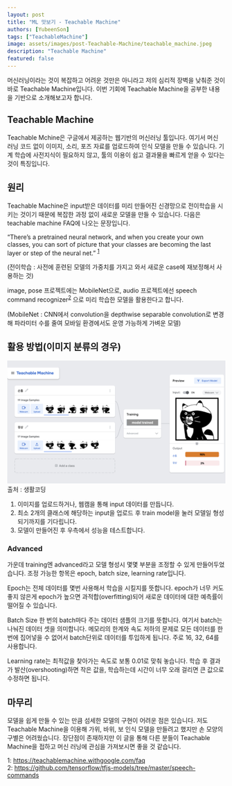 ```yaml
---
layout: post
title: "ML 맛보기 - Teachable Machine"
authors: [YubeenSon]
tags: ["TeachableMachine"]
image: assets/images/post-Teachable-Machine/teachable_machine.jpeg
description: "Teachable Machine"
featured: false
---
```

머신러닝이라는 것이 복잡하고 어려운 것만은 아니라고 저의 심리적 장벽을 낮춰준 것이 바로 Teachable Machine입니다. 이번 기회에 Teachable Machine을 공부한 내용을 기반으로 소개해보고자 합니다.  

##  Teachable Machine  

Teachable Mchine은 구글에서 제공하는 웹기반의 머신러닝 툴입니다. 여기서 머신 러닝 코드 없이 이미지, 소리, 포즈 자료를 업로드하여 인식 모델을 만들 수 있습니다. 기계 학습에 사전지식이 필요하지 않고, 툴의 이용이 쉽고 결과물을 빠르게 얻을 수 있다는 것이 특징입니다.   

## 원리  

Teachable Machine은 input받은 데이터를 미리 만들어진 신경망으로 전이학습을 시키는 것이기 때문에 복잡한 과정 없이 새로운 모델을 만들 수 있습니다. 다음은 teachable machine FAQ에 나오는 문장입니다.

“There’s a pretrained neural network, and when you create your own classes, you can sort of picture that your classes are becoming the last layer or step of the neural net.” <sup>[1](#footnote_1)</sup>

(전이학습 : 사전에 훈련된 모델의 가중치를 가지고 와서 새로운 case에 재보정해서 사용하는 것)

image, pose 프로젝트에는 MobileNet으로, audio 프로젝트에선 speech command recognizer<sup>[2](#footnote_2)</sup> 으로 미리 학습한 모델을 활용한다고 합니다. 

(MobileNet : CNN에서 convolution을 depthwise separable convolution로 변경해 파라미터 수를 줄여 모바일 환경에서도 운영 가능하게 가벼운 모델)

## 활용 방법(이미지 분류의 경우)

![teachable_machine_page.jpeg](../assets/images/post-Teachable-Machine/teachable_machine_page.jpeg)
출처 : 생활코딩

1. 이미지를 업로드하거나, 웹캠을 통해 input 데이터를 만듭니다.
2. 최소 2개의 클래스에 해당하는 input을 업로드 후 train model을 눌러 모델일 형성되기까지를 기다립니다. 
3. 모델이 만들어진 후 우측에서 성능을 테스트합니다. 

### Advanced
 
가운데 training엔 advanced라고 모델 형성시 몇몇 부분을 조정할 수 있게 만들어두었습니다. 조정 가능한 항목은 epoch, batch size, learning rate입니다.  

Epoch는 전체 데이터를 몇번 사용해서 학습을 시킬지를 뜻합니다. epoch가 너무 커도 좋지 않은게 epoch가 높으면 과적합(overfitting)되어 새로운 데이터에 대한 예측률이 떨어질 수 있습니다.

Batch Size 한 번의 batch마다 주는 데이터 샘플의 크기를 뜻합니다. 여기서 batch는 나눠진 데이터 셋을 의미합니다. 메모리의 한계와 속도 저하의 문제로 모든 데이터를 한 번에 집어넣을 수 없어서 batch단위로 데이터를 투입하게 됩니다. 주로 16, 32, 64를 사용합니다.

Learning rate는 최적값을 찾아가는 속도로 보통 0.01로 맞춰 놓습니다. 학습 후 결과가 발산(overshooting)하면 작은 값을, 학습하는데 시간이 너무 오래 걸리면 큰 값으로 수정하면 됩니다. 

## 마무리

모델을 쉽게 만들 수 있는 만큼 섬세한 모델의 구현이 어려운 점은 있습니다. 저도 Teachable Machine을 이용해 가위, 바위, 보 인식 모델을 만들려고 했지만 손 모양의 구별은 어려웠습니다. 장단점이 존재하지만 이 글을 통해 다른 분들이 Teachable Machine을 접하고 머신 러닝에 관심을 가져보시면 좋을 것 같습니다.


<a name="footnote_1">1</a>: https://teachablemachine.withgoogle.com/faq  
<a name="footnote_2">2</a>: https://github.com/tensorflow/tfjs-models/tree/master/speech-commands